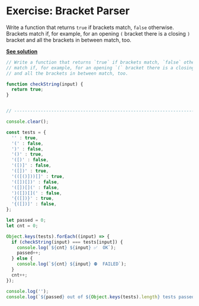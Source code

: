 # Exercise: Bracket Parser

Write a function that returns `true` if brackets match, `false` otherwise. Brackets
match if, for example, for an opening `(` bracket there is a closing `)` bracket
and all the brackets in between match, too.

[__See solution__](./bracket-parser.js)

```js
// Write a function that returns `true` if brackets match, `false` otherwise. Brackets
// match if, for example, for an opening `(` bracket there is a closing `)` bracket
// and all the brackets in between match, too.

function checkString(input) {
  return true;
}


// ----------------------------------------------------------------------- Tests

console.clear();

const tests = {
  '' : true,
  '(' : false,
  ')' : false,
  '()' : true,
  '([)' : false,
  '([)]' : false,
  '([])' : true,
  '(([()]))[]' : true,
  '([])[])' : false,
  '([])[](' : false,
  ')([])[](' : false,
  '{([])}' : true,
  '{([])]' : false,
};

let passed = 0;
let cnt = 0;

Object.keys(tests).forEach((input) => {
  if (checkString(input) === tests[input]) {
    console.log(`${cnt} ${input} ✅  OK`);
    passed++;
  } else {
    console.log(`${cnt} ${input} ⛔️  FAILED`);
  }
  cnt++;
});

console.log('');
console.log(`${passed} out of ${Object.keys(tests).length} tests passed.`);
```
